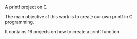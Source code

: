 A printf project on C. 


The main objective of this work is to create our own printf in C programming.

It contains 16 projects on how to create a printf function.
